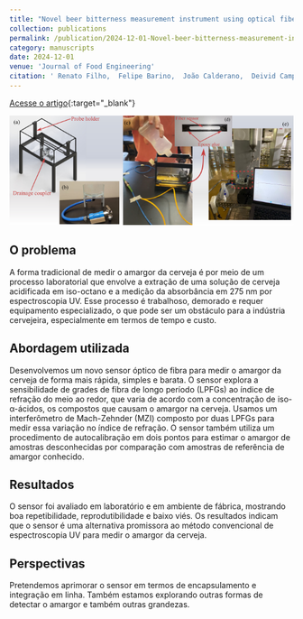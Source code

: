 ```yaml
---
title: "Novel beer bitterness measurement instrument using optical fiber sensor"
collection: publications
permalink: /publication/2024-12-01-Novel-beer-bitterness-measurement-instrument-using-optical-fiber-sensor
category: manuscripts
date: 2024-12-01
venue: 'Journal of Food Engineering'
citation: ' Renato Filho,  Felipe Barino,  João Calderano,  Deivid Campos,  Ítalo Alvarenga,  André Manhas,  Alexandre Santos, &quot;Novel beer bitterness measurement instrument using optical fiber sensor.&quot; Journal of Food Engineering, 2024.'
---
```


[Acesse o artigo](https://doi.org/10.1016/j.jfoodeng.2024.112246){:target="_blank"}

<img src="/images/graphical_abstract_beer_bitterness.png">

## O problema

A forma tradicional de medir o amargor da cerveja é por meio de um processo laboratorial que envolve a extração de uma solução de cerveja acidificada em iso-octano e a medição da absorbância em 275 nm por espectroscopia UV. Esse processo é trabalhoso, demorado e requer equipamento especializado, o que pode ser um obstáculo para a indústria cervejeira, especialmente em termos de tempo e custo.

## Abordagem utilizada

Desenvolvemos um novo sensor óptico de fibra para medir o amargor da cerveja de forma mais rápida, simples e barata. O sensor explora a sensibilidade de grades de fibra de longo período (LPFGs) ao índice de refração do meio ao redor, que varia de acordo com a concentração de iso-α-ácidos, os compostos que causam o amargor na cerveja. Usamos um interferômetro de Mach-Zehnder (MZI) composto por duas LPFGs para medir essa variação no índice de refração. O sensor também utiliza um procedimento de autocalibração em dois pontos para estimar o amargor de amostras desconhecidas por comparação com amostras de referência de amargor conhecido.

## Resultados

O sensor foi avaliado em laboratório e em ambiente de fábrica, mostrando boa repetibilidade, reprodutibilidade e baixo viés. Os resultados indicam que o sensor é uma alternativa promissora ao método convencional de espectroscopia UV para medir o amargor da cerveja.

## Perspectivas

Pretendemos aprimorar o sensor em termos de encapsulamento e integração em linha. Também estamos explorando outras formas de detectar o amargor e também outras grandezas.

